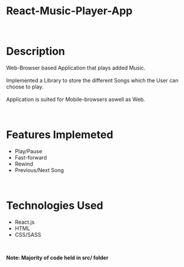 # React-Music-Player-App

<br/>

# Description

Web-Browser based Application that plays added Music. <br/> <br/>
Implemented a Library to store the different Songs which the User can choose to play. <br/> <br/>
Application is suited for Mobile-browsers aswell as Web.

<br/>

# Features Implemeted
- Play/Pause
- Fast-forward 
- Rewind 
- Previous/Next Song

<br/>

# Technologies Used
- React.js
- HTML
- CSS/SASS

<br/>

**Note: Majority of code held in src/ folder**
